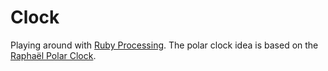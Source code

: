 Clock
==

Playing around with [Ruby
Processing](http://jashkenas.github.com/ruby-processing). The polar clock idea
is based on the
[Rapha&euml;l Polar Clock](http://raphaeljs.com/polar-clock.html).
